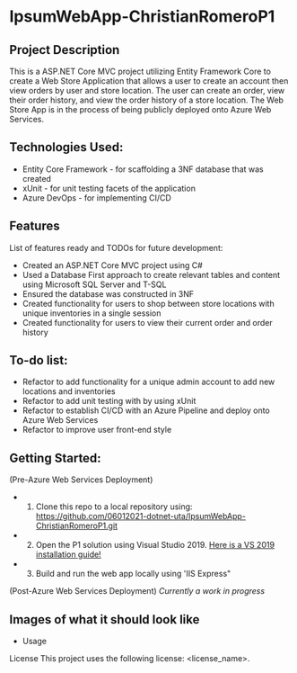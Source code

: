 # IpsumWebApp-ChristianRomeroP1


## Project Description
This is a ASP.NET Core MVC project utilizing Entity Framework Core to create a Web Store Application that allows a user to create an account then view orders by user and store location. The user can create an order, view their order history, and view the order history of a store location. The Web Store App is in the process of being publicly deployed onto Azure Web Services.

## Technologies Used:
* Entity Core Framework - for scaffolding a 3NF database that was created
* xUnit - for unit testing facets of the application
* Azure DevOps - for implementing CI/CD

## Features
List of features ready and TODOs for future development:
* Created an ASP.NET Core MVC project using C#
* Used a Database First approach to create relevant tables and content using Microsoft SQL Server and T-SQL
* Ensured the database was constructed in 3NF 
* Created functionality for users to shop between store locations with unique inventories in a single session
* Created functionality for users to view their current order and order history

## To-do list:
* Refactor to add functionality for a unique admin account to add new locations and inventories
* Refactor to add unit testing with by using xUnit
* Refactor to establish CI/CD with an Azure Pipeline and deploy onto Azure Web Services 
* Refactor to improve user front-end style 

## Getting Started:
(Pre-Azure Web Services Deployment)
* 1) Clone this repo to a local repository using: https://github.com/06012021-dotnet-uta/IpsumWebApp-ChristianRomeroP1.git
* 2) Open the P1 solution using Visual Studio 2019. [Here is a VS 2019 installation guide!](https://docs.microsoft.com/en-us/visualstudio/install/install-visual-studio?view=vs-2019)
* 3) Build and run the web app locally using 'IIS Express"

(Post-Azure Web Services Deployment)
*Currently a work in progress*

## Images of what it should look like
* Usage



License
This project uses the following license: <license_name>.
